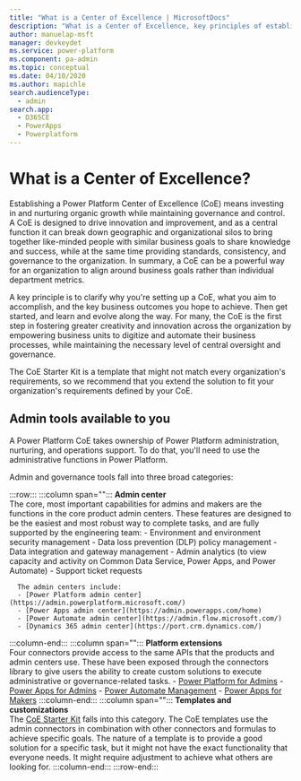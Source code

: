 ```yaml
---
title: "What is a Center of Excellence | MicrosoftDocs"
description: "What is a Center of Excellence, key principles of establishing a CoE and some of the tools available to a CoE"
author: manuelap-msft
manager: devkeydet
ms.service: power-platform
ms.component: pa-admin
ms.topic: conceptual
ms.date: 04/10/2020
ms.author: mapichle
search.audienceType: 
  - admin
search.app: 
  - D365CE
  - PowerApps
  - Powerplatform
---
```

# What is a Center of Excellence?

Establishing a Power Platform Center of Excellence (CoE) means investing in and nurturing organic growth while maintaining governance and control. A CoE is designed to drive innovation and improvement, and as a central function it can break down geographic and organizational silos to bring together like-minded people with similar business goals to share knowledge and success, while at the same time providing standards, consistency, and governance to the organization. In summary, a CoE can be a powerful way for an organization to align around business goals rather than individual department metrics.

A key principle is to clarify why you're setting up a CoE, what you aim to accomplish, and the key business outcomes you hope to achieve. Then get started, and learn and evolve along the way. For many, the CoE is the first step in fostering greater creativity and innovation across the organization by empowering business units to digitize and automate their business processes, while maintaining the necessary level of central oversight and governance.

The CoE Starter Kit is a template that might not match every organization's requirements, so we recommend that you extend the solution to fit your organization's requirements defined by your CoE.

## Admin tools available to you

A Power Platform CoE takes ownership of Power Platform administration, nurturing, and operations support. To do that, you'll need to use the administrative functions in Power Platform.

Admin and governance tools fall into three broad categories:

:::row:::
   :::column span="":::
      **Admin center** <br>The core, most important capabilities for admins and makers are the functions in the core product admin centers. These features are designed to be the easiest and most robust way to complete tasks, and are fully supported by the engineering team:
      - Environment and environment security management
      - Data loss prevention (DLP) policy management
      - Data integration and gateway management
      - Admin analytics (to view capacity and activity on Common Data Service, Power Apps, and Power Automate)
      - Support ticket requests

      The admin centers include:
      - [Power Platform admin center](https://admin.powerplatform.microsoft.com/)
      - [Power Apps admin center](https://admin.powerapps.com/home)
      - [Power Automate admin center](https://admin.flow.microsoft.com/)
      - [Dynamics 365 admin center](https://port.crm.dynamics.com/)
   :::column-end:::
   :::column span="":::
       **Platform extensions** <br>Four connectors provide access to the same APIs that the products and admin centers use. These have been exposed through the connectors library to give users the ability to create custom solutions to execute administrative or governance-related tasks.
       - [Power Platform for Admins](https://docs.microsoft.com/connectors/powerplatformforadmins/)
       - [Power Apps for Admins](https://docs.microsoft.com/connectors/powerappsforadmins/)
       - [Power Automate Management](https://docs.microsoft.com/connectors/flowmanagement/)
       - [Power Apps for Makers](https://docs.microsoft.com/connectors/powerappsforappmakers/)
   :::column-end:::
    :::column span="":::
      **Templates and customizations** <br>The [CoE Starter Kit](setup.md) falls into this category. The CoE templates use the admin connectors in combination with other connectors and formulas to achieve specific goals. The nature of a template is to provide a good solution for a specific task, but it might not have the exact functionality that everyone needs. It might require adjustment to achieve what others are looking for.
   :::column-end:::
:::row-end:::
